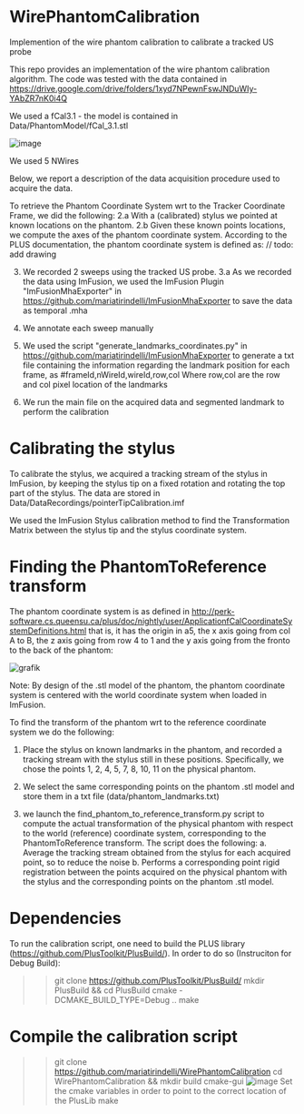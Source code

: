 # WirePhantomCalibration
Implemention of the wire phantom calibration to calibrate a tracked US probe

This repo provides an implementation of the wire phantom calibration algorithm. 
The code was tested with the data contained in https://drive.google.com/drive/folders/1xyd7NPewnFswJNDuWIy-YAbZR7nK0i4Q 

We used a fCal3.1  - the model is contained in Data/PhantomModel/fCal_3.1.stl

![image](https://user-images.githubusercontent.com/48152056/164425427-aa748a03-439a-449c-9476-6af503b76c8e.png)

We used 5 NWires


Below, we report a description of the data acquisition procedure used to acquire the data. 

To retrieve the Phantom Coordinate System wrt to the Tracker Coordinate Frame, we did the following: 
2.a With a (calibrated) stylus we pointed at known locations on the phantom. 
2.b Given these known points locations, we compute the axes of the phantom coordinate system. According to the PLUS documentation, the phantom coordinate system is defined as: 
// todo: add drawing

3. We recorded 2 sweeps using the tracked US probe.
  3.a As we recorded the data using ImFusion, we used the ImFusion Plugin "ImFusionMhaExporter" in https://github.com/mariatirindelli/ImFusionMhaExporter to save the data as temporal .mha
4. We annotate each sweep manually
5. We used the script "generate_landmarks_coordinates.py" in https://github.com/mariatirindelli/ImFusionMhaExporter to generate a txt file containing the information regarding the landmark position for each frame, as
#frameId,nWireId,wireId,row,col
Where row,col are the row and col pixel location of the landmarks

6. We run the main file on the acquired data and segmented landmark to perform the calibration

# Calibrating the stylus
To calibrate the stylus, we acquired a tracking stream of the stylus in ImFusion, by keeping the stylus tip on a fixed rotation and rotating the top part of the stylus. 
The data are stored in Data/DataRecordings/pointerTipCalibration.imf

We used the ImFusion Stylus calibration method to find the Transformation Matrix between the stylus tip and the stylus coordinate system.

# Finding the PhantomToReference transform
The phantom coordinate system is as defined in http://perk-software.cs.queensu.ca/plus/doc/nightly/user/ApplicationfCalCoordinateSystemDefinitions.html
that is, it has the origin in a5, the x axis going from col A to B, the z axis going from row 4 to 1 and the y axis going from the fronto to the back of the phantom:

![grafik](https://user-images.githubusercontent.com/48152056/164456073-1731a84f-03e5-4e9d-88ea-30e21353120c.png)

Note:
By design of the .stl model of the phantom, the phantom coordinate system is centered with the world coordinate system when loaded in ImFusion. 

To find the transform of the phantom wrt to the reference coordinate system we do the following: 

1. Place the stylus on known landmarks in the phantom, and recorded a tracking stream with the stylus still in these positions. Specifically, we chose the points 
1, 2, 4, 5, 7, 8, 10, 11 on the physical phantom.

2. We select the same corresponding points on the phantom .stl model and store them in a txt file (data/phantom_landmarks.txt)

3. we launch the find_phantom_to_reference_transform.py script to compute the actual transformation of the physical phantom with respect to the world (reference) coordinate system, corresponding to the PhantomToReference transform. The script does the following: 
  a. Average the tracking stream obtained from the stylus for each acquired point, so to reduce the noise
  b. Performs a corresponding point rigid registration between the points acquired on the physical phantom with the stylus and the corresponding points on the phantom .stl model.

# Dependencies
To run the calibration script, one need to build the PLUS library (https://github.com/PlusToolkit/PlusBuild/).
In order to do so (Instruciton for Debug Build): 
>> git clone https://github.com/PlusToolkit/PlusBuild/
>> mkdir PlusBuild && cd PlusBuild 
>> cmake -DCMAKE_BUILD_TYPE=Debug ..
>> make 

# Compile the calibration script
>> git clone https://github.com/mariatirindelli/WirePhantomCalibration
>> cd WirePhantomCalibration && mkdir build
>> cmake-gui
![image](https://user-images.githubusercontent.com/48152056/164428897-82570360-86ab-4792-80dd-1bc76ad61fb4.png)
Set the cmake variables in order to point to the correct location of the PlusLib
>> make





